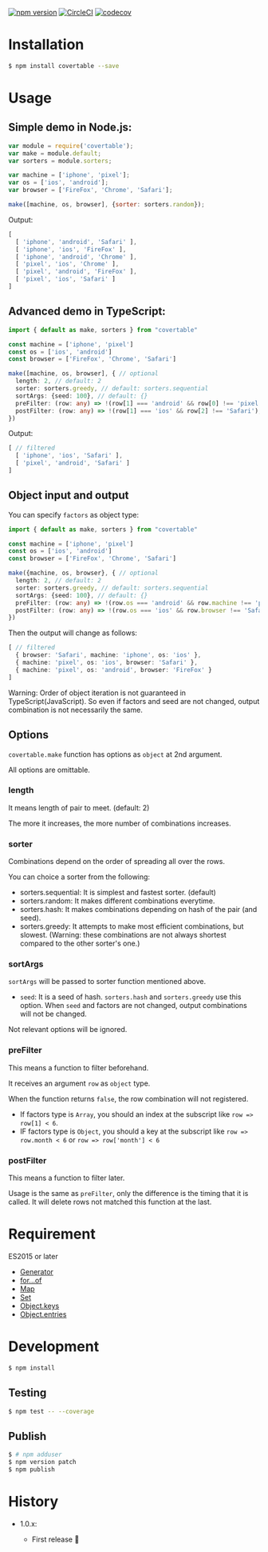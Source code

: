 [![npm version](https://badge.fury.io/js/covertable.svg)](https://badge.fury.io/js/covertable)
[![CircleCI](https://circleci.com/gh/walkframe/covertable.svg?style=shield)](https://circleci.com/gh/walkframe/covertable)
[![codecov](https://codecov.io/gh/walkframe/covertable/branch/master/graph/badge.svg)](https://codecov.io/gh/walkframe/covertable)

# Installation

```sh
$ npm install covertable --save
```

# Usage

## Simple demo in Node.js:

```javascript
var module = require('covertable');
var make = module.default;
var sorters = module.sorters;

var machine = ['iphone', 'pixel'];
var os = ['ios', 'android'];
var browser = ['FireFox', 'Chrome', 'Safari'];

make([machine, os, browser], {sorter: sorters.random});
```

Output:

```javascript
[
  [ 'iphone', 'android', 'Safari' ],
  [ 'iphone', 'ios', 'FireFox' ],
  [ 'iphone', 'android', 'Chrome' ],
  [ 'pixel', 'ios', 'Chrome' ],
  [ 'pixel', 'android', 'FireFox' ],
  [ 'pixel', 'ios', 'Safari' ]
]
```


## Advanced demo in TypeScript:

```typescript
import { default as make, sorters } from "covertable"

const machine = ['iphone', 'pixel']
const os = ['ios', 'android']
const browser = ['FireFox', 'Chrome', 'Safari']

make([machine, os, browser], { // optional
  length: 2, // default: 2
  sorter: sorters.greedy, // default: sorters.sequential
  sortArgs: {seed: 100}, // default: {}
  preFilter: (row: any) => !(row[1] === 'android' && row[0] !== 'pixel'), // default: null
  postFilter: (row: any) => !(row[1] === 'ios' && row[2] !== 'Safari'), // default: null
})
```

Output:

```typescript
[ // filtered
  [ 'iphone', 'ios', 'Safari' ],
  [ 'pixel', 'android', 'Safari' ]
]
```

## Object input and output

You can specify `factors` as object type:

```typescript
import { default as make, sorters } from "covertable"

const machine = ['iphone', 'pixel']
const os = ['ios', 'android']
const browser = ['FireFox', 'Chrome', 'Safari']

make({machine, os, browser}, { // optional
  length: 2, // default: 2
  sorter: sorters.greedy, // default: sorters.sequential
  sortArgs: {seed: 100}, // default: {}
  preFilter: (row: any) => !(row.os === 'android' && row.machine !== 'pixel'), // default: null
  postFilter: (row: any) => !(row.os === 'ios' && row.browser !== 'Safari'), // default: null
})
```

Then the output will change as follows:

```typescript
[ // filtered
  { browser: 'Safari', machine: 'iphone', os: 'ios' },
  { machine: 'pixel', os: 'ios', browser: 'Safari' },
  { machine: 'pixel', os: 'android', browser: 'FireFox' }
]
```

Warning: Order of object iteration is not guaranteed in TypeScript(JavaScript).
So even if factors and seed are not changed, output combination is not necessarily the same.

## Options
`covertable.make` function has options as `object` at 2nd argument.

All options are omittable.

### length
It means length of pair to meet. (default: 2)

The more it increases, the more number of combinations increases.

### sorter
Combinations depend on the order of spreading all over the rows.

You can choice a sorter from the following:

- sorters.sequential: It is simplest and fastest sorter. (default)
- sorters.random: It makes different combinations everytime.
- sorters.hash: It makes combinations depending on hash of the pair (and seed).
- sorters.greedy: It attempts to make most efficient combinations, but slowest. (Warning: these combinations are not always shortest compared to the other sorter's one.)

### sortArgs
`sortArgs` will be passed to sorter function mentioned above.

- `seed`: It is a seed of hash. `sorters.hash` and `sorters.greedy` use this option.
  When `seed` and factors are not changed, output combinations will not be changed.

Not relevant options will be ignored.

### preFilter
This means a function to filter beforehand.

It receives an argument `row` as `object` type.

When the function returns `false`, the row combination will not registered.
- If factors type is `Array`, you should an index at the subscript like `row => row[1] < 6`.
- IF factors type is `Object`, you should a key at the subscript like `row => row.month < 6` or `row => row['month'] < 6`

### postFilter
This means a function to filter later.

Usage is the same as `preFilter`, only the difference is the timing that it is called.
It will delete rows not matched this function at the last.

# Requirement

ES2015 or later

- [Generator](https://developer.mozilla.org/en-US/docs/Web/JavaScript/Guide/Iterators_and_Generators)
- [for...of](https://developer.mozilla.org/en-US/docs/Web/JavaScript/Reference/Statements/for...of)
- [Map](https://developer.mozilla.org/en-US/docs/Web/JavaScript/Reference/Global_Objects/Map)
- [Set](https://developer.mozilla.org/en-US/docs/Web/JavaScript/Reference/Global_Objects/Set)
- [Object.keys](https://developer.mozilla.org/en-US/docs/Web/JavaScript/Reference/Global_Objects/Object/keys)
- [Object.entries](https://developer.mozilla.org/en-US/docs/Web/JavaScript/Reference/Global_Objects/Object/entries)

# Development

```sh
$ npm install
```

## Testing
```sh
$ npm test -- --coverage
```

## Publish

```sh
$ # npm adduser
$ npm version patch
$ npm publish
```

# History

- 1.0.x:

  - First release 🎉
